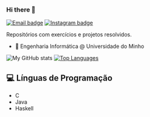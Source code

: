 ### Hi there 👋

[![Email badge](https://img.shields.io/badge/-Email-c71610?style=for-the-badge&logo=Gmail&logoColor=white)](mailto:jprmsilva05@gmail.com)
[![Instagram badge](https://img.shields.io/badge/-@ramoss05-critical?style=for-the-badge&logo=Instagram&logoColor=white)](https://www.instagram.com/ramoss05/)

Repositórios com exercícios e projetos resolvidos.

- 🔭 Engenharia Informática @ Universidade do Minho

![My GitHub stats](https://github-readme-stats.vercel.app/api?username=joaoramoss&count_private=true&show_icons=true&theme=nord&hide=contribs&hide_border=true)
[![Top Languages](https://github-readme-stats.vercel.app/api/top-langs/?username=JoaoRamoss&layout=compact&theme=nord&hide_border=true)](https://github.com/anuraghazra/github-readme-stats)

## 💻 Línguas de Programação
* C
* Java
* Haskell
